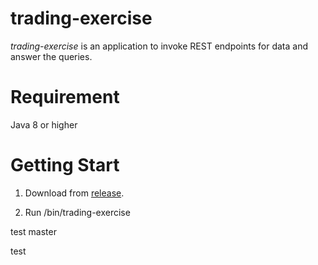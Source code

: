 # trading-exercise
*trading-exercise* is an application to invoke REST endpoints for data and answer the queries. 

# Requirement
Java 8 or higher

# Getting Start

1. Download from [release](https://github.com/curryshih/trading-exercise/releases).

2. Run /bin/trading-exercise


test master


test